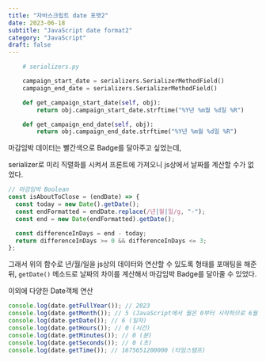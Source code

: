 ```yaml
---
title: "자바스크립트 date 포맷2"
date: 2023-06-18
subtitle: "JavaScript date format2"
category: "JavaScript"
draft: false
---
```


```python
    # serializers.py

    campaign_start_date = serializers.SerializerMethodField()
    campaign_end_date = serializers.SerializerMethodField()

    def get_campaign_start_date(self, obj):
        return obj.campaign_start_date.strftime("%Y년 %m월 %d일 %R")

    def get_campaign_end_date(self, obj):
        return obj.campaign_end_date.strftime("%Y년 %m월 %d일 %R")
```

마감임박 데이터는 빨간색으로 Badge를 달아주고 싶었는데,

serializer로 미리 직렬화를 시켜서 프론트에 가져오니 js상에서 날짜를 계산할 수가 없었다.

```js
// 마감임박 Boolean
const isAboutToClose = (endDate) => {
  const today = new Date().getDate();
  const endFormatted = endDate.replace(/년|월|일/g, "-");
  const end = new Date(endFormatted).getDate();

  const differenceInDays = end - today;
  return differenceInDays >= 0 && differenceInDays <= 3;
};
```

그래서 위의 함수로 년/월/일을 js상의 데이터와 연산할 수 있도록 형태를 포매팅을 해준 뒤, `getDate()` 메소드로 날짜의 차이를 계산해서 마감임박 Badge를 달아줄 수 있었다.

이외에 다양한 Date객체 연산

```js
console.log(date.getFullYear()); // 2023
console.log(date.getMonth()); // 5 (JavaScript에서 월은 0부터 시작하므로 6월은 5로 표현됩니다.)
console.log(date.getDate()); // 6 (일자)
console.log(date.getHours()); // 0 (시간)
console.log(date.getMinutes()); // 0 (분)
console.log(date.getSeconds()); // 0 (초)
console.log(date.getTime()); // 1675651200000 (타임스탬프)
```

